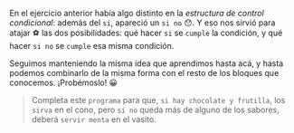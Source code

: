 <gs-attire attire-url="https://raw.githubusercontent.com/MumukiProject/mumuki-guia-gobstones-alternativa-kids/master/assets/attires/config.json"></gs-attire> <gs-toolbox toolbox-url="https://raw.githubusercontent.com/MumukiProject/mumuki-guia-gobstones-muchos-sabores-combinados-kids/master/assets/toolbox.xml"></gs-toolbox>

En el ejercicio anterior había algo distinto en la _estructura de control condicional_: además del `si`, apareció un `si no` :hushed:. Y eso nos sirvió para atajar :soccer: las dos posibilidades: qué hacer `si` se `cumple` la condición, y qué hacer `si no` se `cumple` esa misma condición.

Seguimos manteniendo la misma idea que aprendimos hasta acá, y hasta podemos combinarlo de la misma forma con el resto de los bloques que conocemos. ¡Probémoslo! :grinning:

> Completa este `programa` para que, `si hay chocolate y frutilla`, los `sirva` en el cono, pero `si no` queda más de alguno de los sabores, deberá `servir menta` en el vasito.